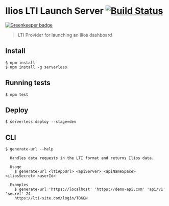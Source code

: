 # Ilios LTI Launch Server [![Build Status](https://travis-ci.org/ilios/lti-server.svg?branch=master)](https://travis-ci.org/ilios/lti-server)

[![Greenkeeper badge](https://badges.greenkeeper.io/ilios/lti-server.svg)](https://greenkeeper.io/)

> LTI Provider for launching an Ilios dashboard

## Install

```
$ npm install
$ npm install -g serverless
```

## Running tests

```
$ npm test
```

## Deploy

```
$ serverless deploy --stage=dev
```

## CLI
```
$ generate-url --help

  Handles data requests in the LTI format and returns Ilios data.

  Usage
    $ generate-url <ltiAppUrl> <apiServer> <apiNameSpace> <iliosSecret> <userId>

  Examples
    $ generate-url 'https://localhost' 'https://demo-api.com' 'api/v1' 'secret' 24
    https://lti-site.com/login/TOKEN
```
